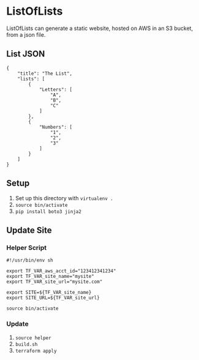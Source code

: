 #  ListOfLists

ListOfLists can generate a static website, hosted on AWS in an S3 bucket, from a json file.

## List JSON

    {
        "title": "The List",
        "lists": [
            {
                "Letters": [
                    "A",
                    "B",
                    "C"
                ]
            },
            {
                "Numbers": [
                    "1",
                    "2",
                    "3"
                ]
            }
        ]
    }

## Setup

1. Set up this directory with `virtualenv .`
1. `source bin/activate`
1. `pip install boto3 jinja2`

## Update Site

### Helper Script

    #!/usr/bin/env sh

    export TF_VAR_aws_acct_id="123412341234"
    export TF_VAR_site_name="mysite"
    export TF_VAR_site_url="mysite.com"

    export SITE=${TF_VAR_site_name}
    export SITE_URL=${TF_VAR_site_url}

    source bin/activate

### Update

1. `source helper`
1. `build.sh`
1. `terraform apply`

